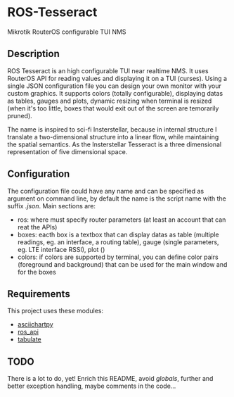 # ROS-Tesseract
Mikrotik RouterOS configurable TUI NMS

## Description

ROS Tesseract is an high configurable TUI near realtime NMS. It uses RouterOS API for reading values and displaying it on a TUI (curses). Using a single JSON configuration file you can design your own monitor with your custom graphics.
It supports colors (totally configurable), displaying datas as tables, gauges and plots, dynamic resizing when terminal is resized (when it's too little, boxes that would exit out of the screen are temorarily pruned). 

The name is inspired to sci-fi Insterstellar, because in internal structure I translate a two-dimensional structure into a linear flow, while maintaining the spatial semantics. As the Insterstellar Tesseract is a three dimensional representation of five dimensional space.

## Configuration

The configuration file could have any name and can be specified as argument on command line, by default the name is the script name with the suffix *.json*.
Main sections are:
 * ros: where must specify router parameters (at least an account that can reat the APIs)
 * boxes: eacth box is a textbox that can display datas as table (multiple readings, eg. an interface, a routing table), gauge (single parameters, eg. LTE interface RSSI), plot ()
 * colors: if colors are supported by terminal, you can define color pairs (foreground and background) that can be used for the main window and for the boxes

## Requirements

This project uses these modules:
 * [asciichartpy](https://github.com/kroitor/asciichart)
 * [ros_api](https://github.com/LaiArturs/RouterOS_API)
 * [tabulate](https://github.com/astanin/python-tabulate)

## TODO

There is a lot to do, yet! Enrich this README, avoid *globals*, further and better exception handling, maybe comments in the code...
